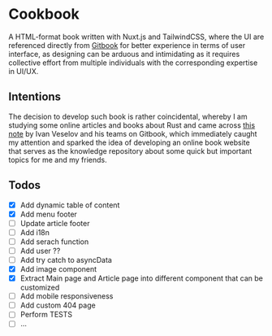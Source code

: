# Cookbook

A HTML-format book written with Nuxt.js and TailwindCSS, where the UI are referenced directly from [Gitbook](https://www.gitbook.com/) for better experience in terms of user interface, as designing can be arduous and intimidating as it requires collective effort from multiple individuals with the corresponding expertise in UI/UX.

## Intentions

The decision to develop such book is rather coincidental, whereby I am studying some online articles and books about Rust and came across [this note](https://notes.iveselov.info/programming/cheatsheet-rust-option-vs-haskell-maybe) by Ivan Veselov and his teams on Gitbook, which immediately caught my attention and sparked the idea of developing an online book website that serves as the knowledge repository about some quick but important topics for me and my friends.

## Todos

- [x] Add dynamic table of content
- [x] Add menu footer
- [ ] Update article footer
- [ ] Add i18n
- [ ] Add serach function
- [ ] Add user ??
- [ ] Add try catch to asyncData
- [x] Add image component
- [x] Extract Main page and Article page into different component that can be customized
- [ ] Add mobile responsiveness
- [ ] Add custom 404 page
- [ ] Perform TESTS
- [ ] ...
